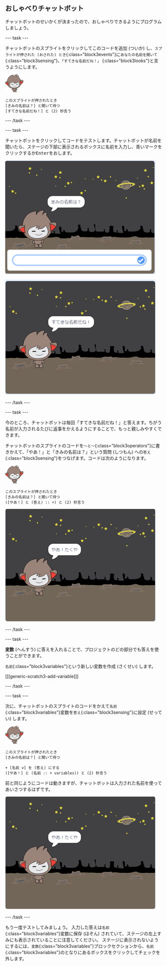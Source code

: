 ## おしゃべりチャットボット

チャットボットのせいかくが決まったので、おしゃべりできるようにプログラムしましょう。

\--- task \---

チャットボットのスプライトをクリックしてこのコードを追加 (ついか) し、`スプライトが押された (おされた) とき`{:class="block3events"}に`あなたの名前を聞いて`{:class="block3sensing"}、`「すてきな名前だね！」` {:class="block3looks"}と言うようにします。

![ナノ スプライト](images/nano-sprite.png)

```blocks3
このスプライトが押されたとき
[きみの名前は？] と聞いて待つ
[すてきな名前だね！] と (2) 秒言う
```

\--- /task \---

\--- task \---

チャットボットをクリックしてコードをテストします。チャットボットが名前を聞いたら、ステージの下部に表示されるボックスに名前を入力し、青いマークをクリックするか<kbd>Enter</kbd>をおします。

![チャットボットの答え](images/chatbot-ask-test1.png)

![チャットボットの答え](images/chatbot-ask-test2.png)

\--- /task \---

\--- task \---

今のところ、チャットボットは毎回「すてきな名前だね！」と答えます。ちがう名前が入力されるたびに返事をかえるようにすることで、もっと親しみやすくできます。

チャットボットのスプライトのコードを`～と～`{:class="block3operators"}に書きかえて、「やあ！」と「きみの名前は？」という質問 (しつもん) への`答え`{:class="block3sensing"}をつなげます。コードは次のようになります。

![ナノ スプライト](images/nano-sprite.png)

```blocks3
このスプライトが押されたとき
[きみの名前は？] と聞いて待つ
([やあ！] と (答え) :: +) と (2) 秒言う
```

![答えをかえてみる](images/chatbot-answer-test.png)

\--- /task \---

\--- task \---

**変数** (へんすう) に答えを入れることで、プロジェクトのどの部分でも答えを使うことができます。

`名前`{:class="block3variables"}という新しい変数を作成 (さくせい) します。

[[[generic-scratch3-add-variable]]]

\--- /task \---

\--- task \---

次に、チャットボットのスプライトのコードをかえて`名前`{:class="block3variables"}変数を`答え`{:class="block3sensing"}に設定 (せってい) します。

![ナノ スプライト](images/nano-sprite.png)

```blocks3
このスプライトが押されたとき
[きみの名前は？] と聞いて待つ

+ [名前 v] を (答え) にする
([やあ！] と (名前 :: + variables)) と (2) 秒言う
```

前と同じようにコードは動きますが、チャットボットは入力された名前を使ってあいさつするはずです。

![答えをかえてみる](images/chatbot-answer-test.png)

\--- /task \---

もう一度テストしてみましょう。 入力した答えは`名前`{:class="block3variables"}変数に保存 (ほぞん) されていて、ステージの左上すみにも表示されていることに注意してください。 ステージに表示されないようにするには、`変数`{:class="block3variables"}ブロックセクションから、`名前`{:class="block3variables"}のとなりにあるボックスをクリックしてチェックを外します。